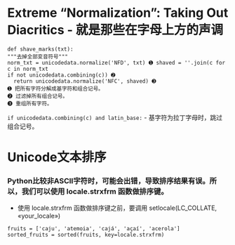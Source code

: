 # Extreme “Normalization”: Taking Out Diacritics - 就是那些在字母上方的声调
```
def shave_marks(txt):
"""去掉全部变音符号"""
norm_txt = unicodedata.normalize('NFD', txt) ➊ shaved = ''.join(c for c in norm_txt
if not unicodedata.combining(c)) ➋ 
  return unicodedata.normalize('NFC', shaved) ➌
➊ 把所有字符分解成基字符和组合记号。 
➋ 过滤掉所有组合记号。
➌ 重组所有字符。
```


`if unicodedata.combining(c) and latin_base:` - 基字符为拉丁字母时，跳过组合记号。

# Unicode文本排序
### Python比较非ASCII字符时，可能会出错，导致排序结果有误。所以，我们可以使用 locale.strxfrm 函数做排序键。
- 使用 locale.strxfrm 函数做排序键之前，要调用 setlocale(LC_COLLATE, «your_locale»)
```
fruits = ['caju', 'atemoia', 'cajá', 'açaí', 'acerola']
sorted_fruits = sorted(fruits, key=locale.strxfrm)
```

